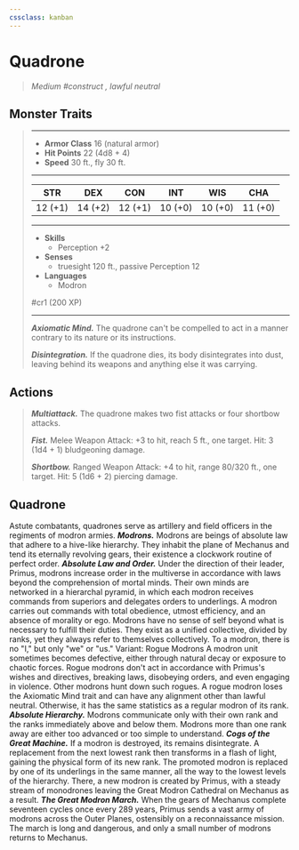 ```yaml
---
cssclass: kanban
---
```


# Quadrone
>*Medium #construct , lawful neutral*
## Monster Traits
>___
>- **Armor Class** 16 (natural armor)
>- **Hit Points** 22 (4d8 + 4)
>- **Speed** 30 ft., fly 30 ft.
>___
>|STR|DEX|CON|INT|WIS|CHA|
>|:---:|:---:|:---:|:---:|:---:|:---:|
>|12 (+1)|14 (+2)|12 (+1)|10 (+0)|10 (+0)|11 (+0)|
>___
>- **Skills**
>	 - Perception +2
>- **Senses**
>	 - truesight 120 ft., passive Perception 12
>- **Languages**
>	 - Modron
>
> #cr1 (200 XP)
>___
>***Axiomatic Mind.*** The quadrone can't be compelled to act in a manner contrary to its nature or its instructions.  
>
>***Disintegration.*** If the quadrone dies, its body disintegrates into dust, leaving behind its weapons and anything else it was carrying.  
>
## Actions
>***Multiattack.*** The quadrone makes two fist attacks or four shortbow attacks.  
>
>***Fist.*** Melee Weapon Attack: +3 to hit, reach 5 ft., one target. Hit: 3 (1d4 + 1) bludgeoning damage.  
>
>***Shortbow.*** Ranged Weapon Attack: +4 to hit, range 80/320 ft., one target. Hit: 5 (1d6 + 2) piercing damage.
## Quadrone
Astute combatants, quadrones serve as artillery and field officers in the regiments of modron armies.
***Modrons.*** Modrons are beings of absolute law that adhere to a hive-like hierarchy. They inhabit the plane of Mechanus and tend its eternally revolving gears, their existence a clockwork routine of perfect order.
***Absolute Law and Order.***  Under the direction of their leader, Primus, modrons increase order in the multiverse in accordance with laws beyond the comprehension of mortal minds. Their own minds are networked in a hierarchal pyramid, in which each modron receives commands from superiors and delegates orders to underlings. A modron carries out commands with total obedience, utmost efficiency, and an absence of morality or ego. Modrons have no sense of self beyond what is necessary to fulfill their duties. They exist as a unified collective, divided by ranks, yet they always refer to themselves collectively. To a modron, there is no "I," but only "we" or "us."
Variant: Rogue Modrons
A modron unit sometimes becomes defective, either through natural decay or exposure to chaotic forces. Rogue modrons don't act in accordance with Primus's wishes and directives, breaking laws, disobeying orders, and even engaging in violence. Other modrons hunt down such rogues.
A rogue modron loses the Axiomatic Mind trait and can have any alignment other than lawful neutral. Otherwise, it has the same statistics as a regular modron of its rank.
***Absolute Hierarchy.***  Modrons communicate only with their own rank and the ranks immediately above and below them. Modrons more than one rank away are either too advanced or too simple to understand.
***Cogs of the Great Machine.***  If a modron is destroyed, its remains disintegrate. A replacement from the next lowest rank then transforms in a flash of light, gaining the physical form of its new rank. The promoted modron is replaced by one of its underlings in the same manner, all the way to the lowest levels of the hierarchy. There, a new modron is created by Primus, with a steady stream of monodrones leaving the Great Modron Cathedral on Mechanus as a result.
***The Great Modron March.***  When the gears of Mechanus complete seventeen cycles once every 289 years, Primus sends a vast army of modrons across the Outer Planes, ostensibly on a reconnaissance mission. The march is long and dangerous, and only a small number of modrons returns to Mechanus.